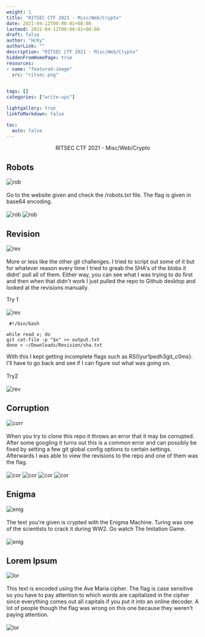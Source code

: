 ```yaml
---
weight: 1
title: "RITSEC CTF 2021 - Misc/Web/Crypto"
date: 2021-04-12T00:00:01+08:00
lastmod: 2021-04-12T00:00:01+08:00
draft: false
author: "HcKy"
authorLink: ""
description: "RITSEC CTF 2021 - Misc/Web/Crypto"
hiddenFromHomePage: true
resources:
- name: "featured-image"
  src: "ritsec.png"

  
tags: []
categories: ["write-ups"]

lightgallery: true
linkToMarkdown: false

toc:
  auto: false
---
```


<div style="text-align:center">RITSEC CTF 2021 - Misc/Web/Crypto </div>

<!--more-->

## Robots

![rob](robots.png)  
<br>
Go to the website given and check the /robots.txt file. The flag is given in base64 encoding.  
<br>
![rob](robots2.png)
![rob](robots3.png)

## Revision

![rev](revision.png)  
<br>
More or less like the other git challenges.  I tried to script out some of it but for whatever reason every time I tried to greab the SHA's of the blobs it didnt' pull all of them. Either way, you can see what I was trying to do first and then when that didn't work I just pulled the repo to Github desktop and looked at the revisions manually.  

Try 1  
<br>
![rev](revision3.png)  

```
 #!/bin/bash

while read x; do 
git cat-file -p "$x" >> output.txt
done < ~/Downloads/Revision/sha.txt
```

With this I kept getting incomplete flags such as RS{Iyur1pedh3git_c0ms}.  I'll have to go back and see if I can figure out what was going on.  
<br>
Try2  
<br>
![rev](revision2.png)

## Corruption

![corr](corr.png)  
<br>
When you try to clone this repo it throws an error that it may be corrupted. After some googling it turns out this is a common error and can possibly be fixed by setting a few git global config options to certain settings. Afterwards I was able to view the revisions to the repo and one of them was the flag.  
<br>
![cor](corr2.png)
![cor](corr3.png)
![cor](corr4.png)
![cor](corr5.png)

## Enigma
![enig](enigma.png)  
<br>
The text you're given is crypted with the Enigma Machine. Turing was one of the scientists to crack it during WW2. Go watch The Imitation Game.  
<br>
![enig](enigma2.png)

## Lorem Ipsum

![lor](lorum.png)  
<br>
This text is encoded using the Ave Maria cipher. The flag is case sensitive so you have to pay attention to which words are capitalized in the cipher since everything comes out all capitals if you put it into an online decoder. A lot of people though the flag was wrong on this one because they weren't paying attention.  
<br>
![lor](lorum2.png)

